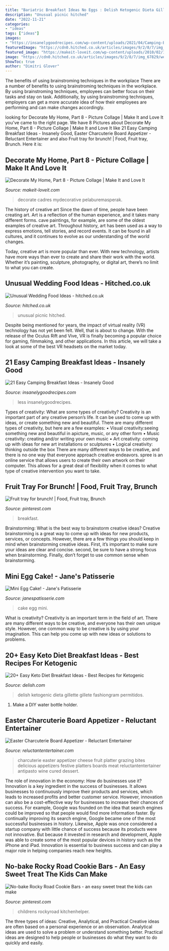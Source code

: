 ```yaml
---
title: "Bariatric Breakfast Ideas No Eggs : Delish Ketogenic Dieta Gillette Gillete Fashiongram Permitidos"
description: "Unusual picnic hitched"
date: "2022-11-21"
categories:
- "ideas"
tags: ["ideas"]
images:
- "https://insanelygoodrecipes.com/wp-content/uploads/2021/04/Camping-Breakfast-Ideas-2-768x1152.png"
featuredImage: "https://cdn0.hitched.co.uk/articles/images/9/2/8/7/img_67829/wedding-food-picnic.jpg"
featured_image: "https://makeit-loveit.com/wp-content/uploads/2010/02/16.jpg"
image: "https://cdn0.hitched.co.uk/articles/images/9/2/8/7/img_67829/wedding-food-picnic.jpg"
ShowToc: true
author: "Dimitri Glover"
---
```



The benefits of using brainstroming techniques in the workplace
There are a number of benefits to using brainstroming techniques in the workplace. By using brainstroming techniques, employees can better focus on their tasks and stay on task. Additionally, by using brainstroming techniques, employers can get a more accurate idea of how their employees are performing and can make changes accordingly.

	

		
looking for Decorate My Home, Part 8 - Picture Collage | Make It and Love It you've came to the right page. We have 8 Pictures about Decorate My Home, Part 8 - Picture Collage | Make It and Love It like 21 Easy Camping Breakfast Ideas - Insanely Good, Easter Charcuterie Board Appetizer - Reluctant Entertainer and also Fruit tray for brunch! | Food, Fruit tray, Brunch. Here it is:
		
    
## Decorate My Home, Part 8 - Picture Collage | Make It And Love It

<img loading=lazy src="https://makeit-loveit.com/wp-content/uploads/2010/02/16.jpg" onerror="this.onerror=null;this.src='https://tse4.mm.bing.net/th?id=OIP.dc_xnyYqPiOJd9oYYPx4EQHaF0&amp;pid=15.1';" alt="Decorate My Home, Part 8 - Picture Collage | Make It and Love It">

_Source: makeit-loveit.com_

>decorate cadres mydecorative pelaburemasperak. 

	

The history of creative art
Since the dawn of time, people have been creating art. Art is a reflection of the human experience, and it takes many different forms. cave paintings, for example, are some of the oldest examples of creative art.
Throughout history, art has been used as a way to express emotions, tell stories, and record events. It can be found in all cultures, and it continues to evolve as our understanding of the world changes.

 Today, creative art is more popular than ever. With new technology, artists have more ways than ever to create and share their work with the world. Whether it’s painting, sculpture, photography, or digital art, there’s no limit to what you can create.

    
## Unusual Wedding Food Ideas - Hitched.co.uk

<img loading=lazy src="https://cdn0.hitched.co.uk/articles/images/9/2/8/7/img_67829/wedding-food-picnic.jpg" onerror="this.onerror=null;this.src='https://tse3.mm.bing.net/th?id=OIP.XUyhOiaqg-JRzEwd8_maNgHaLH&amp;pid=15.1';" alt="Unusual Wedding Food Ideas - hitched.co.uk">

_Source: hitched.co.uk_

>unusual picnic hitched. 

	

Despite being mentioned for years, the impact of virtual reality (VR) technology has not yet been felt. Well, that is about to change. With the release of the Oculus Rift and Vive, VR is finally becoming a popular choice for gaming, filmmaking, and other applications. In this article, we will take a look at some of the best VR headsets on the market today.

    
## 21 Easy Camping Breakfast Ideas - Insanely Good

<img loading=lazy src="https://insanelygoodrecipes.com/wp-content/uploads/2021/04/Camping-Breakfast-Ideas-2-768x1152.png" onerror="this.onerror=null;this.src='https://tse4.mm.bing.net/th?id=OIP.bxdwWsXu24SoaA5qUM_iNQHaLH&amp;pid=15.1';" alt="21 Easy Camping Breakfast Ideas - Insanely Good">

_Source: insanelygoodrecipes.com_

>less insanelygoodrecipes. 

	

Types of creativity: What are some types of creativity?
Creativity is an important part of any creative person’s life. It can be used to come up with ideas, or create something new and beautiful. There are many different types of creativity, but here are a few examples: 
• Visual creativity:seeing something new and beautiful in apicture, music, or any other form 
• Music creativity: creating and/or writing your own music 
• Art creativity: coming up with ideas for new art installations or sculptures 
• Logical creativity: thinking outside the box 
There are many different ways to be creative, and there is no one way that everyone approach creative endeavors. spree is an online service that allows users to create their own artwork on their computer. This allows for a great deal of flexibility when it comes to what type of creative intervention you want to take.

    
## Fruit Tray For Brunch! | Food, Fruit Tray, Brunch

<img loading=lazy src="https://i.pinimg.com/originals/71/06/dd/7106ddae92c3a25f2d1dd7ff59a50043.jpg" onerror="this.onerror=null;this.src='https://tse4.mm.bing.net/th?id=OIP.BPMeP_8WiKDLr6nTPmyzCgHaJ4&amp;pid=15.1';" alt="Fruit tray for brunch! | Food, Fruit tray, Brunch">

_Source: pinterest.com_

>breakfast. 

	

Brainstorming: What is the best way to brainstorm creative ideas?
Creative brainstorming is a great way to come up with ideas for new products, services, or concepts. However, there are a few things you should keep in mind when brainstorming creative ideas. First, it’s important to make sure your ideas are clear and concise. second, be sure to have a strong focus when brainstorming. Finally, don’t forget to use common sense when brainstorming.

    
## Mini Egg Cake! - Jane&#039;s Patisserie

<img loading=lazy src="http://www.janespatisserie.com/wp-content/uploads/2016/03/IMG_8058-683x1024.jpg" onerror="this.onerror=null;this.src='https://tse4.mm.bing.net/th?id=OIP.jKrXe1UTFX6HWoS3Eub7QQHaLG&amp;pid=15.1';" alt="Mini Egg Cake! - Jane&#039;s Patisserie">

_Source: janespatisserie.com_

>cake egg mini. 

	

What is creativity?
Creativity is an important term in the field of art. There are many different ways to be creative, and everyone has their own unique style. However, one common way to be creative is by using your imagination. This can help you come up with new ideas or solutions to problems.

    
## 20+ Easy Keto Diet Breakfast Ideas - Best Recipes For Ketogenic

<img loading=lazy src="https://hips.hearstapps.com/hmg-prod.s3.amazonaws.com/images/delish-bell-pepper-eggs-pinterest-still002-1521120171.jpg?crop=0.999546485260771xw:1xh;center,top&amp;resize=768:*" onerror="this.onerror=null;this.src='https://tse3.mm.bing.net/th?id=OIP.pIKAZ8ir4wqD3xMx38HDTgHaLG&amp;pid=15.1';" alt="20+ Easy Keto Diet Breakfast Ideas - Best Recipes for Ketogenic">

_Source: delish.com_

>delish ketogenic dieta gillette gillete fashiongram permitidos. 

	

1. Make a DIY water bottle holder.

    
## Easter Charcuterie Board Appetizer - Reluctant Entertainer

<img loading=lazy src="https://reluctantentertainer.com/wp-content/uploads/2018/03/Easter-Charcuterie-Board-1.jpg" onerror="this.onerror=null;this.src='https://tse4.mm.bing.net/th?id=OIP.fl2tYzuax3S1fLdXl77gDAHaJ4&amp;pid=15.1';" alt="Easter Charcuterie Board Appetizer - Reluctant Entertainer">

_Source: reluctantentertainer.com_

>charcuterie easter appetizer cheese fruit platter grazing bites delicious appetizers festive platters boards meat reluctantentertainer antipasto wine cured dessert. 

	

The role of innovation in the economy: How do businesses use it?
Innovation is a key ingredient in the success of businesses. It allows businesses to continuously improve their products and services, which leads to increased profits and better customer service. However, innovation can also be a cost-effective way for businesses to increase their chances of success. For example, Google was founded on the idea that search engines could be improved so that people would find more information faster. By continually improving its search engine, Google became one of the most successful businesses in history. Likewise, Apple was once considered a startup company with little chance of success because its products were not innovative. But because it invested in research and development, Apple was able to create some of the most popular devices in history such as the iPhone and iPad. Innovation is essential to business success and can play a major role in helping companies reach new heights.

    
## No-bake Rocky Road Cookie Bars - An Easy Sweet Treat The Kids Can Make

<img loading=lazy src="https://i.pinimg.com/originals/3e/20/00/3e2000318f453cc36ff6f6f0a4672935.jpg" onerror="this.onerror=null;this.src='https://tse1.mm.bing.net/th?id=OIP.GiI4jrJXZe6Ir2qJ1mUZaQHaLL&amp;pid=15.1';" alt="No-bake Rocky Road Cookie Bars - an easy sweet treat the kids can make">

_Source: pinterest.com_

>childrens rockyroad kitchenhelper. 

	

The three types of ideas: Creative, Analytical, and Practical
Creative ideas are often based on a personal experience or an observation. Analytical ideas are used to solve a problem or understand something better. Practical ideas are designed to help people or businesses do what they want to do quickly and easily.

